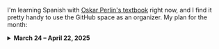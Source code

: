 I'm learning Spanish with [Oskar Perlin's textbook][1] right now, and I find it pretty handy to use the GitHub space as an organizer. My plan for the month:

<details>
<summary><b>March 24 &ndash; April 22, 2025</b></summary>
  
- [x] **2025-03-24** Lesson 28: text and words
- [x] **2025-03-25** Lesson 28: grammar
- [x] **2025-03-26** Lesson 28: exercises
- [x] **2025-03-27** Lesson 29: text and words
- [x] **2025-03-28** Lesson 29: grammar
- [x] **2025-03-29** Lesson 29: exercises
- [x] **2025-03-30** Lesson 30: read the story, learn new words
- [x] **2025-03-31** Lesson 30: grammar and exercises
- [x] **2025-04-01** Lesson 31: read the story, learn new words
- [x] **2025-04-02** Lesson 31: grammar and exercises
- [x] **2025-04-03** Lesson 32: read the story, learn new words
- [x] **2025-04-04** Lesson 32: grammar and exercises
- [x] **2025-04-05** Lesson 33: read the story, learn new words
- [x] **2025-04-06** Lesson 33: grammar and exercises
- [x] **2025-04-07** Lesson 34: read the story, learn new words
- [x] **2025-04-08** Lesson 34: grammar and exercises
- [x] **2025-04-09** Lesson 35: read the story, learn new words
- [x] **2025-04-10** Lesson 35: grammar and exercises
- [x] **2025-04-11** Lesson 36: read the story, learn new words
- [x] **2025-04-12** Lesson 36: grammar and exercises
- [x] **2025-04-13** Lesson 37: read the story, learn new words
- [x] **2025-04-14** Lesson 37: grammar and exercises
- [x] **2025-04-15** Lesson 38: read the story, learn new words
- [x] **2025-04-16** Lesson 38: grammar and exercises
- [x] **2025-04-17** Lesson 39: read the story, learn new words
- [x] **2025-04-18** Lesson 39: grammar and exercises
- [x] **2025-04-19** Lesson 40: read the story, learn new words
- [x] **2025-04-20** Lesson 40: grammar and exercises
- [x] **2025-04-21** Lesson 41: read the story, learn new words
- [ ] **2025-04-22** Lesson 41: grammar and exercises

</details>


  [1]: https://github.com/vitalizzare/oskar_perlin_spanish.git
